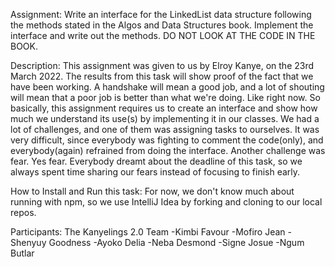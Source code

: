 Assignment: Write an interface for the LinkedList data structure following the methods stated in the Algos and Data Structures book. Implement the interface and write out the methods. DO NOT LOOK AT THE CODE IN THE BOOK.

Description: This assignment was given to us by Elroy Kanye, on the 23rd March 2022. The results from this task will show proof of the fact that we have been working. A handshake will mean a good job, and a lot of shouting will mean that a poor job is better than what we're doing. Like right now. So basically, this assignment requires us to create an interface and show how much we understand its use(s) by implementing it in our classes. We had a lot of challenges, and one of them was assigning tasks to ourselves. It was very difficult, since everybody was fighting to comment the code(only), and everybody(again) refrained from doing the interface. Another challenge was fear. Yes fear. Everybody dreamt about the deadline of this task, so we always spent time sharing our fears instead of focusing to finish early.

How to Install and Run this task: For now, we don't know much about running with npm, so we use IntelliJ Idea by forking and cloning to our local repos.

Participants:
The Kanyelings 2.0 Team
-Kimbi Favour
-Mofiro Jean
-Shenyuy Goodness
-Ayoko Delia
-Neba Desmond
-Signe Josue
-Ngum Butlar

